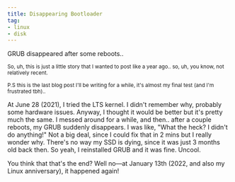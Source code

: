 ```yaml
---
title: Disappearing Bootloader
tag:
- linux
- disk
---
```


GRUB disappeared after some reboots..

<small>So, uh, this is just a little story that I wanted to post like a year ago.. so, uh, you know, not relatively recent.</small>

<small>P.S this is the last blog post I'll be writing for a while, it's almost my final test (and I'm frustrated tbh)..</small>


At June 28 (2021), I tried the LTS kernel. I didn't remember why, probably some hardware issues. Anyway, I thought it would be better but it's pretty much the same. I messed around for a while, and then.. after a couple reboots, my GRUB suddenly disappears. I was like, "What the heck? I didn't do anything!" Not a big deal, since I could fix that in 2 mins but I really wonder why. There's no way my SSD is dying, since it was just 3 months old back then. So yeah, I reinstalled GRUB and it was fine. Uncool.

You think that that's the end? Well no—at January 13th (2022, and also my Linux anniversary), it happened again!
